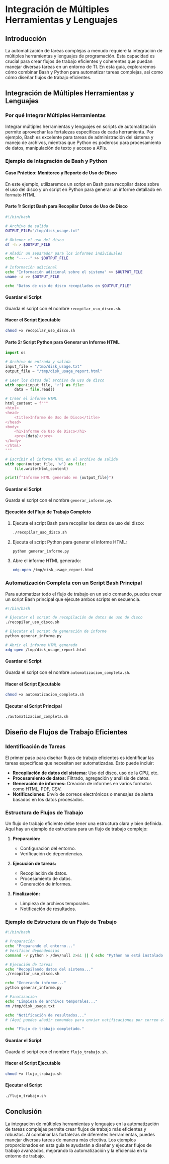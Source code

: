 # Integración de Múltiples Herramientas y Lenguajes

## Introducción

La automatización de tareas complejas a menudo requiere la integración de múltiples herramientas y lenguajes de programación. Esta capacidad es crucial para crear flujos de trabajo eficientes y coherentes que puedan manejar diversas tareas en un entorno de TI. En esta guía, exploraremos cómo combinar Bash y Python para automatizar tareas complejas, así como cómo diseñar flujos de trabajo eficientes.

## Integración de Múltiples Herramientas y Lenguajes

### Por qué Integrar Múltiples Herramientas

Integrar múltiples herramientas y lenguajes en scripts de automatización permite aprovechar las fortalezas específicas de cada herramienta. Por ejemplo, Bash es excelente para tareas de administración del sistema y manejo de archivos, mientras que Python es poderoso para procesamiento de datos, manipulación de texto y acceso a APIs.

### Ejemplo de Integración de Bash y Python

#### Caso Práctico: Monitoreo y Reporte de Uso de Disco

En este ejemplo, utilizaremos un script en Bash para recopilar datos sobre el uso del disco y un script en Python para generar un informe detallado en formato HTML.

#### Parte 1: Script Bash para Recopilar Datos de Uso de Disco

```bash
#!/bin/bash

# Archivo de salida
OUTPUT_FILE="/tmp/disk_usage.txt"

# Obtener el uso del disco
df -h > $OUTPUT_FILE

# Añadir un separador para los informes individuales
echo "-----" >> $OUTPUT_FILE

# Información adicional
echo "Información adicional sobre el sistema" >> $OUTPUT_FILE
uname -a >> $OUTPUT_FILE

echo "Datos de uso de disco recopilados en $OUTPUT_FILE"
```

#### Guardar el Script

Guarda el script con el nombre `recopilar_uso_disco.sh`.

#### Hacer el Script Ejecutable

```bash
chmod +x recopilar_uso_disco.sh
```

#### Parte 2: Script Python para Generar un Informe HTML

```python
import os

# Archivo de entrada y salida
input_file = "/tmp/disk_usage.txt"
output_file = "/tmp/disk_usage_report.html"

# Leer los datos del archivo de uso de disco
with open(input_file, 'r') as file:
    data = file.read()

# Crear el informe HTML
html_content = f"""
<html>
<head>
    <title>Informe de Uso de Disco</title>
</head>
<body>
    <h1>Informe de Uso de Disco</h1>
    <pre>{data}</pre>
</body>
</html>
"""

# Escribir el informe HTML en el archivo de salida
with open(output_file, 'w') as file:
    file.write(html_content)

print(f"Informe HTML generado en {output_file}")
```

#### Guardar el Script

Guarda el script con el nombre `generar_informe.py`.

#### Ejecución del Flujo de Trabajo Completo

1. Ejecuta el script Bash para recopilar los datos de uso del disco:

    ```bash
    ./recopilar_uso_disco.sh
    ```

2. Ejecuta el script Python para generar el informe HTML:

    ```bash
    python generar_informe.py
    ```

3. Abre el informe HTML generado:

    ```bash
    xdg-open /tmp/disk_usage_report.html
    ```

### Automatización Completa con un Script Bash Principal

Para automatizar todo el flujo de trabajo en un solo comando, puedes crear un script Bash principal que ejecute ambos scripts en secuencia.

```bash
#!/bin/bash

# Ejecutar el script de recopilación de datos de uso de disco
./recopilar_uso_disco.sh

# Ejecutar el script de generación de informe
python generar_informe.py

# Abrir el informe HTML generado
xdg-open /tmp/disk_usage_report.html
```

#### Guardar el Script

Guarda el script con el nombre `automatizacion_completa.sh`.

#### Hacer el Script Ejecutable

```bash
chmod +x automatizacion_completa.sh
```

#### Ejecutar el Script Principal

```bash
./automatizacion_completa.sh
```

## Diseño de Flujos de Trabajo Eficientes

### Identificación de Tareas

El primer paso para diseñar flujos de trabajo eficientes es identificar las tareas específicas que necesitan ser automatizadas. Esto puede incluir:

- **Recopilación de datos del sistema:** Uso del disco, uso de la CPU, etc.
- **Procesamiento de datos:** Filtrado, agregación y análisis de datos.
- **Generación de informes:** Creación de informes en varios formatos como HTML, PDF, CSV.
- **Notificaciones:** Envío de correos electrónicos o mensajes de alerta basados en los datos procesados.

### Estructura de Flujos de Trabajo

Un flujo de trabajo eficiente debe tener una estructura clara y bien definida. Aquí hay un ejemplo de estructura para un flujo de trabajo complejo:

1. **Preparación:**
   - Configuración del entorno.
   - Verificación de dependencias.

2. **Ejecución de tareas:**
   - Recopilación de datos.
   - Procesamiento de datos.
   - Generación de informes.

3. **Finalización:**
   - Limpieza de archivos temporales.
   - Notificación de resultados.

### Ejemplo de Estructura de un Flujo de Trabajo

```bash
#!/bin/bash

# Preparación
echo "Preparando el entorno..."
# Verificar dependencias
command -v python > /dev/null 2>&1 || { echo "Python no está instalado. Abortando."; exit 1; }

# Ejecución de tareas
echo "Recopilando datos del sistema..."
./recopilar_uso_disco.sh

echo "Generando informe..."
python generar_informe.py

# Finalización
echo "Limpieza de archivos temporales..."
rm /tmp/disk_usage.txt

echo "Notificación de resultados..."
# (Aquí puedes añadir comandos para enviar notificaciones por correo electrónico)

echo "Flujo de trabajo completado."
```

#### Guardar el Script

Guarda el script con el nombre `flujo_trabajo.sh`.

#### Hacer el Script Ejecutable

```bash
chmod +x flujo_trabajo.sh
```

#### Ejecutar el Script

```bash
./flujo_trabajo.sh
```

## Conclusión

La integración de múltiples herramientas y lenguajes en la automatización de tareas complejas permite crear flujos de trabajo más eficientes y robustos. Al combinar las fortalezas de diferentes herramientas, puedes manejar diversas tareas de manera más efectiva. Los ejemplos proporcionados en esta guía te ayudarán a diseñar y ejecutar flujos de trabajo avanzados, mejorando la automatización y la eficiencia en tu entorno de trabajo.
